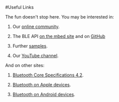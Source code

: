 #Useful Links

The fun doesn't stop here. You may be interested in:

1. Our [online community](https://developer.mbed.org/teams/Bluetooth-Low-Energy/community/).

2. The BLE API [on the mbed site](http://developer.mbed.org/teams/Bluetooth-Low-Energy/code/BLE_API/) and on [GitHub](http://developer.mbed.org/teams/Bluetooth-Low-Energy/code/BLE_API/file/tip/services)

3. Further [samples](http://developer.mbed.org/teams/Bluetooth-Low-Energy/).

4. Our [YouTube channel](https://www.youtube.com/channel/UCNcxd73dSceKtU77XWMOg8A).

And on other sites:


1. [Bluetooth Core Specifications 4.2](https://www.bluetooth.org/en-us/specification/adopted-specifications).

2. [Bluetooth on Apple devices](https://developer.apple.com/bluetooth/).

3. [Bluetooth on Android devices](https://developer.android.com/guide/topics/connectivity/bluetooth-le.html).
